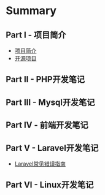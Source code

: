 # Summary

## Part I - 项目简介
* [项目简介](README.md)
* [开源项目](opensource/README.md)
   

## Part II - PHP开发笔记

## Part III - Mysql开发笔记

## Part IV - 前端开发笔记

## Part V - Laravel开发笔记
 *  [Laravel常见错误指南](laravel/Laravel常见错误指南.md)

## Part VI - Linux开发笔记


